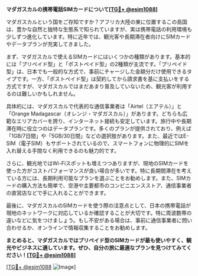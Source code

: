 **マダガスカルの携帯電話SIMカードについて[[TG💪+ @esim1088](https://t.me/s/esim1088)]**

マダガスカルという国をご存知ですか？アフリカ大陸の東に位置するこの島国は、豊かな自然と独特な生態系で知られていますが、実は携帯電話の利用環境も少しずつ進化しています。特に近年では、観光客や長期滞在者向けにSIMカードやデータプランが充実してきました。

まず、マダガスカルで使えるSIMカードにはいくつかの種類があります。基本的には「プリペイド型」と「ポストペイド型」の2種類が主流です。「プリペイド型」は、日本でも一般的な方式で、事前にチャージした金額分だけ使用できるタイプです。一方、「ポストペイド型」は契約してから請求書を基に支払いをする方式ですが、マダガスカルではまだあまり普及していないため、観光客が利用するのは難しいかもしれません。

具体的には、マダガスカルで代表的な通信事業者は「Airtel（エアテル）」と「Orange Madagascar（オレンジ・マダガスカル）」があります。どちらも広範なエリアカバーを誇り、インターネット接続も安定しています。旅行中や長期滞在時に役立つのはデータプランです。多くのプランが提供されており、例えば「1GB/7日間」や「5GB/30日間」などの選択肢があります。また、最近ではE-SIM（電子SIM）もサポートされているので、スマートフォンに物理的にSIMを入れ替える手間なく利用できるのも魅力的です。

さらに、観光地ではWi-Fiスポットも増えつつありますが、現地のSIMカードを使った方がコストパフォーマンスが良い場合が多いです。特に長期間滞在を考えている方には、長期利用可能なプランを選ぶことをお勧めします。また、SIMカードの購入方法も簡単で、空港や主要都市のコンビニエンスストア、通信事業者の直営店などで手に入れることができます。

最後に、マダガスカルのSIMカードを使う際の注意点として、日本の携帯電話が現地のネットワークに対応しているか確認することが大切です。特に周波数帯の違いなどに気をつけましょう。もし不安がある場合は、事前に通信事業者に問い合わせるか、オンラインで情報収集することをお勧めします。

**まとめると、マダガスカルではプリペイド型のSIMカードが最も使いやすく、観光やビジネスに適しています。ぜひ、自分の旅に最適なプランを見つけてみてください！[[TG💪+ @esim1088](https://t.me/s/esim1088)]**

[[TG💪+ @esim1088](https://t.me/s/esim1088) ![Image](https://i.postimg.cc/Y0z9fWf4/image.png)]